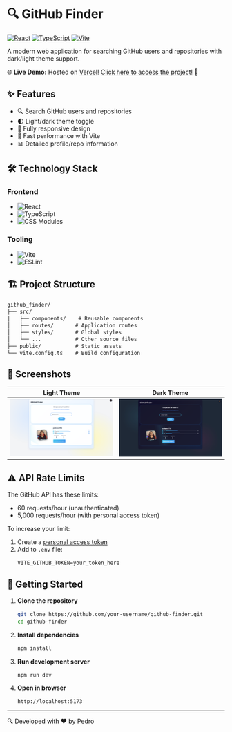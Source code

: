 # 🔍 GitHub Finder

[![React](https://img.shields.io/badge/React-18.2+-61DAFB?logo=react&logoColor=white)](https://reactjs.org/)
[![TypeScript](https://img.shields.io/badge/TypeScript-5.0+-3178C6?logo=typescript&logoColor=white)](https://www.typescriptlang.org/)
[![Vite](https://img.shields.io/badge/Vite-4.0+-646CFF?logo=vite&logoColor=white)](https://vitejs.dev/)

A modern web application for searching GitHub users and repositories with dark/light theme support.

🌐 **Live Demo:** Hosted on [Vercel](https://vercel.com/)! [Click here to access the project!](https://github-finder-pearl-mu.vercel.app/) 🚀

## ✨ Features

- 🔍 Search GitHub users and repositories
- 🌓 Light/dark theme toggle
- 📱 Fully responsive design
- 🚀 Fast performance with Vite
- 📊 Detailed profile/repo information

## 🛠 Technology Stack

### Frontend
- ![React](https://img.shields.io/badge/-React-61DAFB?logo=react&logoColor=black)
- ![TypeScript](https://img.shields.io/badge/-TypeScript-3178C6?logo=typescript&logoColor=white)
- ![CSS Modules](https://img.shields.io/badge/-CSS%20Modules-000000?logo=css3&logoColor=white)

### Tooling
- ![Vite](https://img.shields.io/badge/-Vite-646CFF?logo=vite&logoColor=white)
- ![ESLint](https://img.shields.io/badge/-ESLint-4B32C3?logo=eslint&logoColor=white)

## 🏗 Project Structure

```
github_finder/
├── src/
│   ├── components/    # Reusable components
│   ├── routes/       # Application routes
│   ├── styles/       # Global styles
│   └── ...           # Other source files
├── public/           # Static assets
└── vite.config.ts    # Build configuration
```

## 📸 Screenshots

| Light Theme | Dark Theme |
|------------|------------|
| ![Light Theme](./screenshots/light.png) | ![Dark Theme](./screenshots/dark.png) |

## ⚠️ API Rate Limits

The GitHub API has these limits:
- 60 requests/hour (unauthenticated)
- 5,000 requests/hour (with personal access token)

To increase your limit:
1. Create a [personal access token](https://github.com/settings/tokens)
2. Add to `.env` file:
   ```
   VITE_GITHUB_TOKEN=your_token_here
   ```

## 🚀 Getting Started

1. **Clone the repository**
   ```bash
   git clone https://github.com/your-username/github-finder.git
   cd github-finder
   ```

2. **Install dependencies**
   ```bash
   npm install
   ```

3. **Run development server**
   ```bash
   npm run dev
   ```

4. **Open in browser**
   ```
   http://localhost:5173
   ```

---

🔍 Developed with ❤️ by Pedro 
